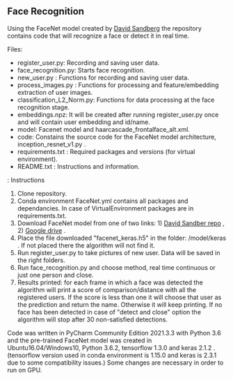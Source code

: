 ## Face Recognition  
Using the FaceNet model created by [David Sandberg](https://github.com/davidsandberg) the repository contains code that will recognize a face or detect it in real time.

Files:
- register_user.py: Recording and saving user data.
- face_recognition.py: Starts face recognition.
- new_user.py : Functions for recording and saving user data.
- process_images.py : Functions for processing and feature/embedding extraction of user images.
- classification_L2_Norm.py: Functions for data processing at the face recognition stage.
- embeddings.npz: It will be created after running register_user.py once and will contain user embedding and id/name.
- model: Facenet model and haarcascade_frontalface_alt.xml.
- code: Constains the source code for the FaceNet model architecture, inception_resnet_v1.py .
- requirements.txt : Required packages and versions (for virtual environment).
- README.txt : Instructions and information.

: Instructions
1. Clone repository.
2. Conda environment FaceNet.yml contains all packages and dependancies. In case of VirtualEnvironment packages are in requirements.txt.
3. Download FaceNet model from one of two links: 1) [David Sandber repo](https://github.com/davidsandberg/facenet) , 2) [Google drive](MYDRIVE) .
4. Place the file downloaded "facenet_keras.h5" in the folder: /model/keras . If not placed there the algorithm will not find it.
5. Run register_user.py to take pictures of new user. Data will be saved in the right folders.
6. Run face_recognition.py and choose method, real time continuous or just one person and close.
7. Results printed: for each frame in which a face was detected the algorithm will print a score of comparison/distance with all the registered users.
   If the score is less than one it will choose that user as the prediction and return the name. Otherwise it will keep printing. 
   If no face has been detected
   in case of "detect and close" option the algorithm will stop after 30 non-satisfied detections.


Code was written in PyCharm Community Edition 2021.3.3 with Python 3.6 and
the pre-trained FaceNet model was created in Ubuntu16.04/Windows10, Python 3.6.2, tensorflow 1.3.0 and keras 2.1.2 .
(tensorflow version used in conda environment is 1.15.0 and keras is 2.3.1 due to some compatibility issues.)
Some changes are necessary in order to run on GPU.
